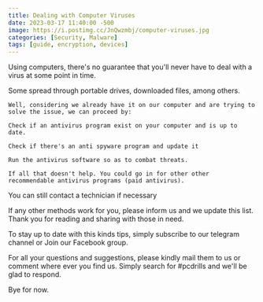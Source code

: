 ```yaml
---
title: Dealing with Computer Viruses
date: 2023-03-17 11:40:00 -500
image: https://i.postimg.cc/JnQwzmbj/computer-viruses.jpg
categories: [Security, Malware]
tags: [guide, encryption, devices]
---
```



Using computers, there's no guarantee that you'll never have to deal with a virus at some point in time.

Some spread through portable drives, downloaded files, among others.

    Well, considering we already have it on our computer and are trying to solve the issue, we can proceed by:

    Check if an antivirus program exist on your computer and is up to date.

    Check if there's an anti spyware program and update it

    Run the antivirus software so as to combat threats.

    If all that doesn't help. You could go in for other other recommendable antivirus programs (paid antivirus).

You can still contact a technician if necessary

If any other methods work for you, please inform us and we update this list. Thank you for reading and sharing with those in need.

To stay up to date with this kinds tips, simply subscribe to our telegram channel or Join our Facebook group.

For all your questions and suggestions, please kindly mail them to us or comment where ever you find us. Simply search for #pcdrills and we'll be glad to respond.

Bye for now.